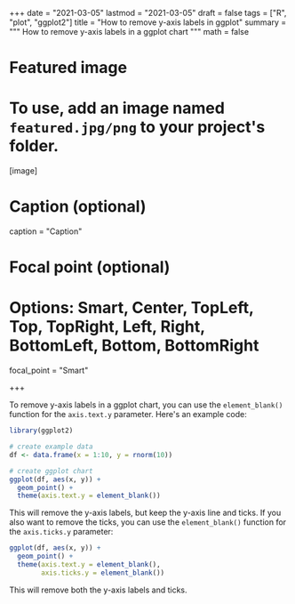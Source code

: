 +++
date = "2021-03-05"
lastmod = "2021-03-05"
draft = false
tags = ["R", "plot", "ggplot2"]
title = "How to remove y-axis labels in ggplot"
summary = """
How to remove y-axis labels in a ggplot chart
"""
math = false

# Featured image
# To use, add an image named `featured.jpg/png` to your project's folder. 
[image]
  # Caption (optional)
  caption = "Caption"
  
  # Focal point (optional)
  # Options: Smart, Center, TopLeft, Top, TopRight, Left, Right, BottomLeft, Bottom, BottomRight
  focal_point = "Smart"

+++

To remove y-axis labels in a ggplot chart, you can use the `element_blank()` function for the `axis.text.y` parameter. Here's an example code:

```r
library(ggplot2)

# create example data
df <- data.frame(x = 1:10, y = rnorm(10))

# create ggplot chart
ggplot(df, aes(x, y)) +
  geom_point() +
  theme(axis.text.y = element_blank())
```

This will remove the y-axis labels, but keep the y-axis line and ticks. If you also want to remove the ticks, you can use the `element_blank()` function for the `axis.ticks.y` parameter:


```r
ggplot(df, aes(x, y)) +
  geom_point() +
  theme(axis.text.y = element_blank(), 
        axis.ticks.y = element_blank())
```

This will remove both the y-axis labels and ticks.
